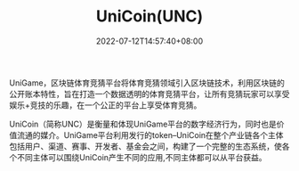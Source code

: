 ﻿---
weight: 
title: "UniCoin(UNC)"
description: "UniGame，区块链体育竞猜平台将体育竞猜领域引入区块链技术，利用区块链的公开账本特性，旨在打造一个数据透明的体育竞猜平台，让所有竞猜玩家可以享受娱乐+竞技的乐趣，在一个公..."
date: 2022-07-12T14:57:40+08:00
lastmod: 2022-07-12T14:57:40+08:00
draft: false
authors: ["Simon"]
featuredImage: "unicoinunc.jpg"
link: "http://www.unigame.com/"
tags: ["数字代币","UniCoin(UNC)"]
categories: ["navigation"]
navigation: ["数字代币"]
lightgallery: true
toc: true
pinned: false
recommend: false
recommend1: false
---
UniGame，区块链体育竞猜平台将体育竞猜领域引入区块链技术，利用区块链的公开账本特性，旨在打造一个数据透明的体育竞猜平台，让所有竞猜玩家可以享受娱乐+竞技的乐趣，在一个公正的平台上享受体育竞猜。

UniCoin（简称UNC）是衡量和体现UniGame平台的数字经济行为，同时也是价值流通的媒介。UniGame平台利用发行的token–UniCoin在整个产业链各个主体包括用户、渠道、赛事、开发者、基金会之间，构建了一个完整的生态系统，使各个不同主体可以围绕UniCoin产生不同的应用,不同主体都可以从平台获益。